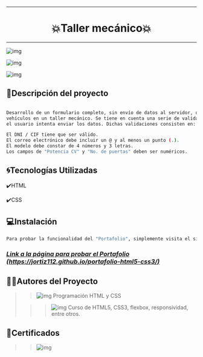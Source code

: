 ***
# <h1 align="center"> 💥Taller mecánico💥 </h1>
***

![img](/assets/Portafolio.png)

![img](/assets/Sobremi.png)

![img](/assets/Sobremi.png)

## 📄Descripción del proyecto

```sh

Desarrollo de un formulario completo, sin envío de datos al servidor, que sirva para dar de alta
vehículos en un taller mecánico. Se tiene en cuenta una serie de validaciones en el formulario cuando
el usuario intenta enviar los datos. Dichas validaciones consisten en:

El DNI / CIF tiene que ser válido. 
El correo electrónico debe incluir un @ y al menos un punto (.).
El modelo debe constar de 4 números y 3 letras.
Los campos de "Potencia CV" y "No. de puertas" deben ser numéricos.

```

## 🌀Tecnologías Utilizadas

✔️HTML

✔️CSS

## 💻Instalación

```sh
Para probar la funcionalidad del "Portafolio", simplemente visita el siguiente enlace: 

```
### ***[Link a la página para probar el Portafolio (https://jortiz112.github.io/portafolio-html5-css3/)](https://jortiz112.github.io/portafolio-html5-css3/ "Realizado por: Ing. Julio César Ortiz Pabón")***

## 👩👨Autores del Proyecto

>> ![img](/assets/Foto-Pequeña-julio.png)    Programación HTML y CSS
>                               
>>> ![img](/assets/Alura%20Latam2.png)  Curso de HTML5, CSS3, flexbox, responsividad, entre otros.

## 📜Certificados

>> ![img](/assets/certificado1.png)
